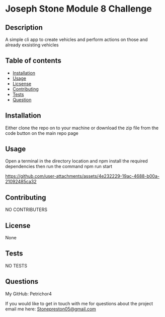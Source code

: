 
  # Joseph Stone Module 8 Challenge
  
  ## Description

  A simple cli app to create vehicles and perform actions on those and already exsisting vehicles
  ## Table of contents

  * [Installation](#installation)
  * [Usage](#usage)
  * [Licsense](#license)
  * [Contributing](#contributing)
  * [Tests](#tests)
  * [Question](#questions)
  ## Installation

  Either clone the repo on to your machine or download the zip file from the code button on the main repo page
  ## Usage

  Open a terminal in the directory location and npm install the required dependencies then run the command npm run start

  

  https://github.com/user-attachments/assets/4e232229-19ac-4688-b00a-21092485ca32


  
  ## Contributing

  NO CONTRIBUTERS
  
  ## License

  None

  

  ## Tests

  NO TESTS
  ## Questions

  My GitHub:
  Petrichor4

  If you would like to get in touch with me for questions about the project email me here:
  Stonepreston05@gmail.com
